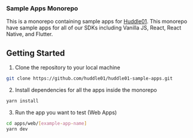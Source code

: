 ### Sample Apps Monorepo

This is a monorepo containing sample apps for [Huddle01](https://huddle01.com). This monorepo have sample apps for all of our SDKs including Vanilla JS, React, React Native, and Flutter. 

## Getting Started

1. Clone the repository to your local machine

```bash
git clone https://github.com/huddle01/huddle01-sample-apps.git
```

2. Install dependencies for all the apps inside the monorepo

```bash
yarn install
```

3. Run the app you want to test (Web Apps)

```bash
cd apps/web/[example-app-name]
yarn dev
```
